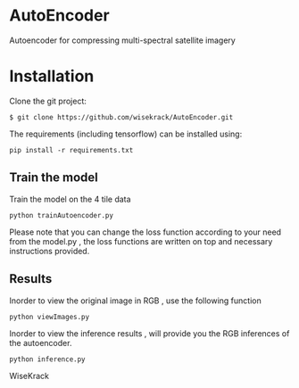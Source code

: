 # AutoEncoder
Autoencoder for compressing multi-spectral satellite imagery
# Installation 
Clone the git project:

```
$ git clone https://github.com/wisekrack/AutoEncoder.git
```
The requirements (including tensorflow) can be installed using:
```
pip install -r requirements.txt
```

## Train the model

Train the model on the 4 tile data
```
python trainAutoencoder.py
```
Please note that you can change the loss function according to your need from the model.py , the loss functions are written on top and necessary instructions provided. 

## Results
Inorder to view the original image in RGB , use the following function
```
python viewImages.py 
```
Inorder to view the inference results , will provide you the RGB inferences of the autoencoder.
```
python inference.py
```


WiseKrack 
